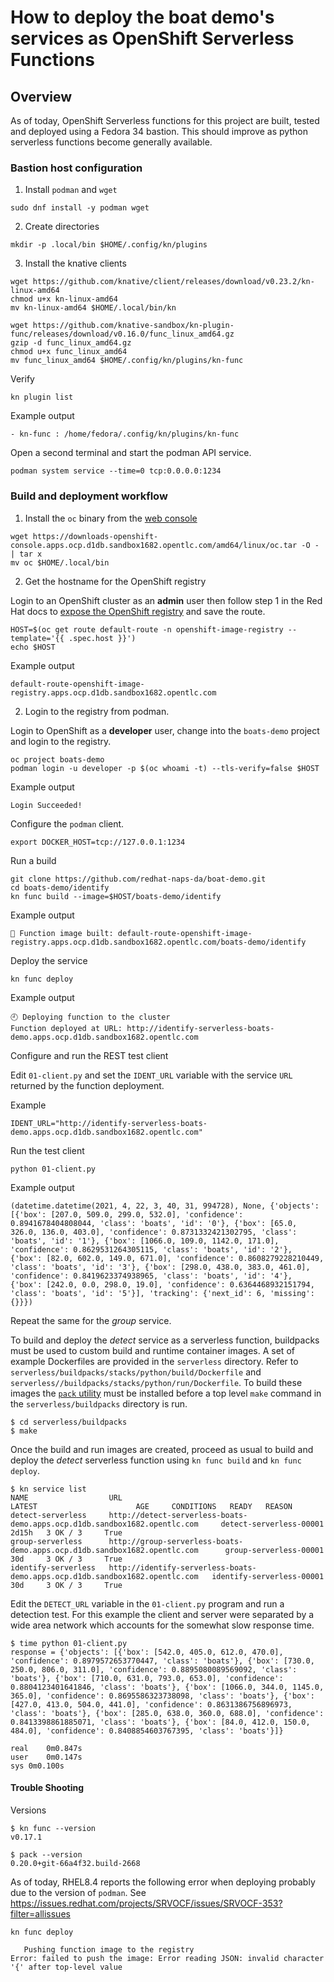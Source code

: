 # How to deploy the boat demo's services as OpenShift Serverless Functions

## Overview

As of today, OpenShift Serverless functions for this project are built, tested and deployed using a Fedora 34 bastion. 
This should improve as python serverless functions become generally available.

### Bastion host configuration

1) Install `podman` and `wget`

```
sudo dnf install -y podman wget
```

2) Create directories

```
mkdir -p .local/bin $HOME/.config/kn/plugins
```

3) Install the knative clients

```
wget https://github.com/knative/client/releases/download/v0.23.2/kn-linux-amd64
chmod u+x kn-linux-amd64
mv kn-linux-amd64 $HOME/.local/bin/kn
```

```
wget https://github.com/knative-sandbox/kn-plugin-func/releases/download/v0.16.0/func_linux_amd64.gz
gzip -d func_linux_amd64.gz
chmod u+x func_linux_amd64
mv func_linux_amd64 $HOME/.config/kn/plugins/kn-func
```

Verify
```
kn plugin list
```

Example output
```
- kn-func : /home/fedora/.config/kn/plugins/kn-func
```

Open a second terminal and start the podman API service.
```
podman system service --time=0 tcp:0.0.0.0:1234
```

### Build and deployment workflow

1) Install the `oc` binary from the [web console](https://console-openshift-console.apps.ocp.d1db.sandbox1682.opentlc.com/command-line-tools)
```
wget https://downloads-openshift-console.apps.ocp.d1db.sandbox1682.opentlc.com/amd64/linux/oc.tar -O - | tar x
mv oc $HOME/.local/bin
```

2) Get the hostname for the OpenShift registry

Login to an OpenShift cluster as an **admin** user then follow step 1 in the Red Hat docs to [expose the OpenShift registry](https://docs.openshift.com/container-platform/4.7/registry/securing-exposing-registry.html#registry-exposing-secure-registry-manually_securing-exposing-registry) and save the route.
```
HOST=$(oc get route default-route -n openshift-image-registry --template='{{ .spec.host }}')
echo $HOST
```

Example output
```
default-route-openshift-image-registry.apps.ocp.d1db.sandbox1682.opentlc.com
```

2) Login to the registry from podman.

Login to OpenShift as a **developer** user, change into the `boats-demo` project and login to the registry.

```
oc project boats-demo
podman login -u developer -p $(oc whoami -t) --tls-verify=false $HOST
```

Example output
```
Login Succeeded!
```

Configure the `podman` client.
```
export DOCKER_HOST=tcp://127.0.0.1:1234
```

Run a build
```
git clone https://github.com/redhat-naps-da/boat-demo.git
cd boats-demo/identify
kn func build --image=$HOST/boats-demo/identify
```

Example output
```
🙌 Function image built: default-route-openshift-image-registry.apps.ocp.d1db.sandbox1682.opentlc.com/boats-demo/identify
```

Deploy the service
```
kn func deploy
```

Example output
```
🕘 Deploying function to the cluster
Function deployed at URL: http://identify-serverless-boats-demo.apps.ocp.d1db.sandbox1682.opentlc.com
```

Configure and run the REST test client

Edit `01-client.py` and set the `IDENT_URL` variable with the service `URL` returned by the function deployment.

Example
```
IDENT_URL="http://identify-serverless-boats-demo.apps.ocp.d1db.sandbox1682.opentlc.com"
```

Run the test client
```
python 01-client.py
```

Example output
```
(datetime.datetime(2021, 4, 22, 3, 40, 31, 994728), None, {'objects': [{'box': [207.0, 509.0, 299.0, 532.0], 'confidence': 0.8941678404808044, 'class': 'boats', 'id': '0'}, {'box': [65.0, 326.0, 136.0, 403.0], 'confidence': 0.8731332421302795, 'class': 'boats', 'id': '1'}, {'box': [1066.0, 109.0, 1142.0, 171.0], 'confidence': 0.8629531264305115, 'class': 'boats', 'id': '2'}, {'box': [82.0, 602.0, 149.0, 671.0], 'confidence': 0.8608279228210449, 'class': 'boats', 'id': '3'}, {'box': [298.0, 438.0, 383.0, 461.0], 'confidence': 0.8419623374938965, 'class': 'boats', 'id': '4'}, {'box': [242.0, 0.0, 298.0, 19.0], 'confidence': 0.6364468932151794, 'class': 'boats', 'id': '5'}], 'tracking': {'next_id': 6, 'missing': {}}})
```

Repeat the same for the *group* service.

To build and deploy the *detect* service as a serverless function, buildpacks must be used
to custom build and runtime container images. A set of example Dockerfiles are provided in the
`serverless` directory. Refer to `serverless/buildpacks/stacks/python/build/Dockerfile` and `serverless//buildpacks/stacks/python/run/Dockerfile`. To build these images 
the [`pack` utility](https://github.com/buildpacks/pack) must be 
installed before a top level `make` command in the `serverless/buildpacks` directory is run. 

```
$ cd serverless/buildpacks
$ make
```

Once the build and run images are created, proceed as usual to build and deploy the *detect* serverless function using `kn func build` and `kn func deploy`.

```
$ kn service list
NAME                  URL                                                                           LATEST                      AGE     CONDITIONS   READY   REASON
detect-serverless     http://detect-serverless-boats-demo.apps.ocp.d1db.sandbox1682.opentlc.com     detect-serverless-00001     2d15h   3 OK / 3     True
group-serverless      http://group-serverless-boats-demo.apps.ocp.d1db.sandbox1682.opentlc.com      group-serverless-00001      30d     3 OK / 3     True
identify-serverless   http://identify-serverless-boats-demo.apps.ocp.d1db.sandbox1682.opentlc.com   identify-serverless-00001   30d     3 OK / 3     True
```

Edit the `DETECT_URL` variable in the `01-client.py` program and run a detection test. For this example the 
client and server were separated by a wide area network which accounts for the somewhat slow response time.

```
$ time python 01-client.py
response = {'objects': [{'box': [542.0, 405.0, 612.0, 470.0], 'confidence': 0.8979572653770447, 'class': 'boats'}, {'box': [730.0, 250.0, 806.0, 311.0], 'confidence': 0.8895080089569092, 'class': 'boats'}, {'box': [710.0, 631.0, 793.0, 653.0], 'confidence': 0.8804123401641846, 'class': 'boats'}, {'box': [1066.0, 344.0, 1145.0, 365.0], 'confidence': 0.8695586323738098, 'class': 'boats'}, {'box': [427.0, 413.0, 504.0, 441.0], 'confidence': 0.8631386756896973, 'class': 'boats'}, {'box': [285.0, 638.0, 360.0, 688.0], 'confidence': 0.8413398861885071, 'class': 'boats'}, {'box': [84.0, 412.0, 150.0, 484.0], 'confidence': 0.8408854603767395, 'class': 'boats'}]}

real	0m0.847s
user	0m0.147s
sys	0m0.100s
```

#### Trouble Shooting

Versions
```
$ kn func --version
v0.17.1

$ pack --version
0.20.0+git-66a4f32.build-2668
```

As of today, RHEL8.4 reports the following error when deploying probably due
to the version of `podman`. See https://issues.redhat.com/projects/SRVOCF/issues/SRVOCF-353?filter=allissues

```
kn func deploy

   Pushing function image to the registry
Error: failed to push the image: Error reading JSON: invalid character '{' after top-level value
```
